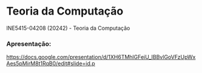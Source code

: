 # Teoria da Computação
INE5415-04208 (20242) - Teoria da Computação

### Apresentação:
https://docs.google.com/presentation/d/1XH6TMhlGFeiU_IBBvlGoVFzUpWxAes5pMirM8t1RqB0/edit#slide=id.p

